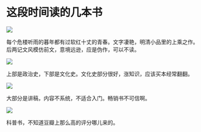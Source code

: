 # 这段时间读的几本书


![](http://pic.yupoo.com/leninlee/ExoJe1q2/medish.jpg)

每个危楼听雨的暮年都有过软红十丈的青春。文字凄艳，明清小品里的上乘之作。后两记文风模仿前文，意境远逊，应是伪作，可以不读。

![](http://pic.yupoo.com/leninlee/ExoJbmLN/medish.jpg)

上部是政治史，下部是文化史。文化史部分很好，涨知识，应该买本经常翻翻。

![](http://pic.yupoo.com/leninlee/ExoJdozU/medish.jpg)

大部分是讲稿，内容不系统，不适合入门。畅销书不可信啊。

![](http://pic.yupoo.com/leninlee/ExoJdmOb/medish.jpg)

科普书，不知道豆瓣上那么高的评分哪儿来的。

